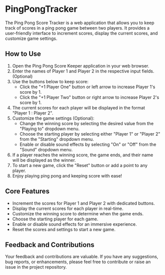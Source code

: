 # PingPongTracker

The Ping Pong Score Tracker is a web application that allows you to keep track of scores in a ping pong game between two players. It provides a user-friendly interface to increment scores, display the current scores, and customize game settings.

## How to Use

1. Open the Ping Pong Score Keeper application in your web browser.
2. Enter the names of Player 1 and Player 2 in the respective input fields. (Optional)
3. Use the buttons below to keep score:
    - Click the "+1 Player One" button or left arrow to increase Player 1's score by 1.
    - Click the "+1 Player Two" button or right arrow to increase Player 2's score by 1.
4. The current scores for each player will be displayed in the format "Player 1 : Player 2".
5. Customize the game settings (Optional):
    - Change the winning score by selecting the desired value from the "Playing to" dropdown menu.
    - Choose the starting player by selecting either "Player 1" or "Player 2" from the "Starting" dropdown menu.
    - Enable or disable sound effects by selecting "On" or "Off" from the "Sound" dropdown menu.
6. If a player reaches the winning score, the game ends, and their name will be displayed as the winner.
7. To start a new game, click the "Reset" button or add a point to any player.
8. Enjoy playing ping pong and keeping score with ease!

## Core Features

- Increment the scores for Player 1 and Player 2 with dedicated buttons.
- Display the current scores for each player in real-time.
- Customize the winning score to determine when the game ends.
- Choose the starting player for each game.
- Enable or disable sound effects for an immersive experience.
- Reset the scores and settings to start a new game.

## Feedback and Contributions

Your feedback and contributions are valuable. If you have any suggestions, bug reports, or enhancements, please feel free to contribute or raise an issue in the project repository.


